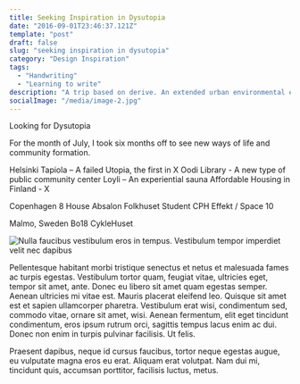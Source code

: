 ```yaml
---
title: Seeking Inspiration in Dysutopia
date: "2016-09-01T23:46:37.121Z"
template: "post"
draft: false
slug: "seeking inspiration in dysutopia"
category: "Design Inspiration"
tags:
  - "Handwriting"
  - "Learning to write"
description: "A trip based on derive. An extended urban environmental exploration combined with investigation, design research and first hand experience."
socialImage: "/media/image-2.jpg"
---
```


Looking for Dysutopia

For the month of July, I took six months off to see new ways of life and community formation. 

Helsinki 
Tapiola – A failed Utopia, the first in X
Oodi Library -  A new type of public community center
Loyli – An experiential sauna
Affordable Housing in Finland - X

Copenhagen
8 House
Absalon Folkhuset
Student CPH
Effekt / Space 10

Malmo, Sweden
Bo18
CykleHuset


![Nulla faucibus vestibulum eros in tempus. Vestibulum tempor imperdiet velit nec dapibus](/media/image-2.jpg)

Pellentesque habitant morbi tristique senectus et netus et malesuada fames ac turpis egestas. Vestibulum tortor quam, feugiat vitae, ultricies eget, tempor sit amet, ante. Donec eu libero sit amet quam egestas semper. Aenean ultricies mi vitae est. Mauris placerat eleifend leo. Quisque sit amet est et sapien ullamcorper pharetra. Vestibulum erat wisi, condimentum sed, commodo vitae, ornare sit amet, wisi. Aenean fermentum, elit eget tincidunt condimentum, eros ipsum rutrum orci, sagittis tempus lacus enim ac dui. Donec non enim in turpis pulvinar facilisis. Ut felis. 

Praesent dapibus, neque id cursus faucibus, tortor neque egestas augue, eu vulputate magna eros eu erat. Aliquam erat volutpat. Nam dui mi, tincidunt quis, accumsan porttitor, facilisis luctus, metus.